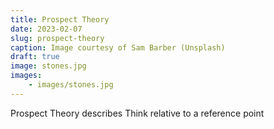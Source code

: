 ```yaml
---
title: Prospect Theory
date: 2023-02-07
slug: prospect-theory
caption: Image courtesy of Sam Barber (Unsplash)
draft: true
image: stones.jpg
images:
    - images/stones.jpg
---
```



Prospect Theory describes
Think relative to a reference point
